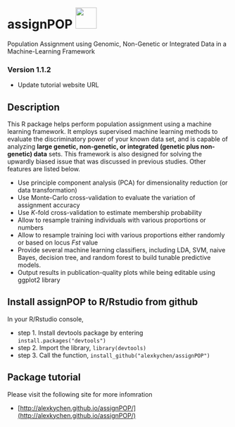 # assignPOP <img src="https://www.r-project.org/logo/Rlogo.svg" width="48">
Population Assignment using Genomic, Non-Genetic or Integrated Data in a Machine-Learning Framework

### Version 1.1.2

- Update tutorial website URL

## Description
This R package helps perform population assignment using a machine learning framework. It employs supervised machine learning methods to evaluate the discriminatory power of your known data set, and is capable of analyzing **large genetic, non-genetic, or integrated (genetic plus non-genetic) data** sets. This framework is also designed for solving the upwardly biased issue that was discussed in previous studies. Other features are listed below.

- Use principle component analysis (PCA) for dimensionality reduction (or data transformation)
- Use Monte-Carlo cross-validation to evaluate the variation of assignment accuracy
- Use *K*-fold cross-validation to estimate membership probability
- Allow to resample training individuals with various proportions or numbers
- Allow to resample training loci with various proportions either randomly or based on locus *Fst* value
- Provide several machine learning classifiers, including LDA, SVM, naive Bayes, decision tree, and random forest to build tunable predictive models.
- Output results in publication-quality plots while being editable using ggplot2 library

## Install assignPOP to R/Rstudio from github
In your R/Rstudio console,
* step 1. Install devtools package by entering `install.packages("devtools")`
* step 2. Import the library, `library(devtools)`
* step 3. Call the function, `install_github("alexkychen/assignPOP")` 

## Package tutorial
Please visit the following site for more infomration
* [http://alexkychen.github.io/assignPOP/](http://alexkychen.github.io/assignPOP/)